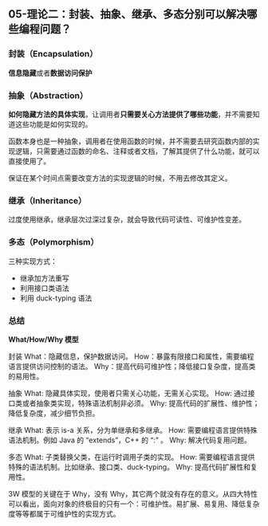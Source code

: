 ## 05-理论二：封装、抽象、继承、多态分别可以解决哪些编程问题？



### 封装（Encapsulation）

**信息隐藏**或者**数据访问保护**



### 抽象（Abstraction）

**如何隐藏方法的具体实现**，让调用者**只需要关心方法提供了哪些功能**，并不需要知道这些功能是如何实现的。

函数本身也是一种抽象，调用者在使用函数的时候，并不需要去研究函数内部的实现逻辑，只需要通过函数的命名、注释或者文档，了解其提供了什么功能，就可以直接使用了。



保证在某个时间点需要改变方法的实现逻辑的时候，不用去修改其定义。



### 继承（Inheritance）

过度使用继承，继承层次过深过复杂，就会导致代码可读性、可维护性变差。



### 多态（Polymorphism）

三种实现方式：

- 继承加方法重写
- 利用接口类语法
- 利用 duck-typing 语法





### 总结

**What/How/Why 模型**

封装
What：隐藏信息，保护数据访问。
How：暴露有限接口和属性，需要编程语言提供访问控制的语法。
Why：提高代码可维护性；降低接口复杂度，提高类的易用性。

抽象
What: 隐藏具体实现，使用者只需关心功能，无需关心实现。
How: 通过接口类或者抽象类实现，特殊语法机制非必须。
Why: 提高代码的扩展性、维护性；降低复杂度，减少细节负担。

继承
What: 表示 is-a 关系，分为单继承和多继承。
How: 需要编程语言提供特殊语法机制。例如 Java 的 “extends”，C++ 的 “:” 。
Why: 解决代码复用问题。

多态
What: 子类替换父类，在运行时调用子类的实现。
How: 需要编程语言提供特殊的语法机制。比如继承、接口类、duck-typing。
Why: 提高代码扩展性和复用性。

3W 模型的关键在于 Why，没有 Why，其它两个就没有存在的意义。从四大特性可以看出，面向对象的终极目的只有一个：可维护性。易扩展、易复用、降低复杂度等等都属于可维护性的实现方式。
